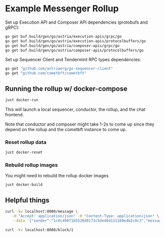 # Example Messenger Rollup
Set up Execution API and Composer API dependencies (protobufs and gRPC):

```bash
go get buf.build/gen/go/astria/execution-apis/grpc/go
go get buf.build/gen/go/astria/execution-apis/protocolbuffers/go
go get buf.build/gen/go/astria/composer-apis/grpc/go
go get buf.build/gen/go/astria/composer-apis/protocolbuffers/go
```

Set up Sequencer Client and Tendermint RPC types dependencies:
```bash
go get "github.com/astriaorg/go-sequencer-client"
go get "github.com/cometbft/cometbft"
```

## Running the rollup w/ docker-compose

```bash
just docker-run
```

This will launch a local sequencer, conductor, the rollup, and the chat frontend.

Note that conductor and composer might take 1-2s to come up since they depend on the rollup and the cometbft instance
to come up.

### Reset rollup data

```bash
just docker-reset
```

### Rebuild rollup images

You might need to rebuild the rollup docker images

```bash
just docker-build
```

## Helpful things
```bash
curl -kv localhost:8080/message \
   -H "Accept: application/json" -H "Content-Type: application/json" \
   --data '{"sender":"1c0c490f1b5528d8173c5de46d131160e4b2c0c3","message":"hello my friends"}'
   
curl -kv localhost:8080/block/1
```

